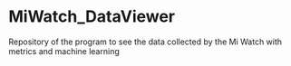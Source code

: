 # MiWatch_DataViewer
Repository of the program to see the data collected by the Mi Watch with metrics and machine learning
